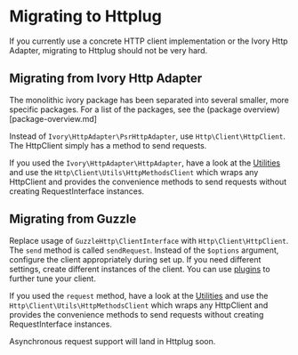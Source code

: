# Migrating to Httplug

If you currently use a concrete HTTP client implementation or the Ivory Http Adapter, migrating to Httplug should not be very hard.


## Migrating from Ivory Http Adapter

The monolithic ivory package has been separated into several smaller, more specific packages. For a list of the packages, see the (package overview)[package-overview.md]

Instead of `Ivory\HttpAdapter\PsrHttpAdapter`, use `Http\Client\HttpClient`. The HttpClient simply has a method to send requests.

If you used the `Ivory\HttpAdapter\HttpAdapter`, have a look at the [Utilities](utils.md) and use the `Http\Client\Utils\HttpMethodsClient` which wraps any HttpClient and provides the convenience methods to send requests without creating RequestInterface instances.


## Migrating from Guzzle

Replace usage of `GuzzleHttp\ClientInterface` with `Http\Client\HttpClient`. The `send` method is called `sendRequest`. Instead of the `$options` argument, configure the client appropriately during set up. If you need different settings, create different instances of the client. You can use [plugins](plugins.md) to further tune your client.

If you used the `request` method, have a look at the [Utilities](utils.md) and use the `Http\Client\Utils\HttpMethodsClient` which wraps any HttpClient and provides the convenience methods to send requests without creating RequestInterface instances.

Asynchronous request support will land in Httplug soon.
